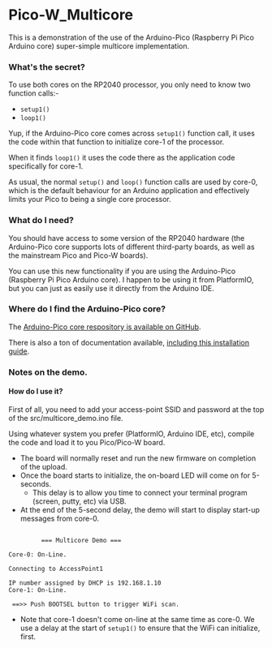# Pico-W_Multicore

This is a demonstration of the use of the Arduino-Pico (Raspberry Pi Pico Arduino core) super-simple multicore implementation.


### What's the secret?

To use both cores on the RP2040 processor, you only need to know two function calls:-
+ `setup1()`
+ `loop1()`

Yup, if the Arduino-Pico core comes across `setup1()` function call, it uses the code within that function to initialize core-1 of the processor.

When it finds `loop1()` it uses the code there as the application code specifically for core-1.

As usual, the normal `setup()` and `loop()` function calls are used by core-0, which is the default behaviour for an Arduino application and effectively limits your Pico to being a single core processor.


### What do I need?

You should have access to some version of the RP2040 hardware (the Arduino-Pico core supports lots of different third-party boards, as well as the mainstream Pico and Pico-W boards).

You can use this new functionality if you are using the Arduino-Pico (Raspberry Pi Pico Arduino core).  I happen to be using it from PlatformIO, but you can just as easily use it directly from the Arduino IDE.

### Where do I find the Arduino-Pico core?

The [Arduino-Pico core respository is available on GitHub](https://github.com/earlephilhower/arduino-pico).

There is also a ton of documentation available, [including this installation guide](https://arduino-pico.readthedocs.io/en/latest/install.html#).


### Notes on the demo.

#### How do I use it?

First of all, you need to add your access-point SSID and password at the top of the src/multicore_demo.ino file.

Using whatever system you prefer (PlatformIO, Arduino IDE, etc), compile the code and load it to you Pico/Pico-W board.
+ The board will normally reset and run the new firmware on completion of the upload.
+ Once the board starts to initialize, the on-board LED will come on for 5-seconds.
  - This delay is to allow you time to connect your terminal program (screen, putty, etc) via USB.
+ At the end of the 5-second delay, the demo will start to display start-up messages from core-0.
```

         === Multicore Demo ===

Core-0: On-Line.

Connecting to AccessPoint1

IP number assigned by DHCP is 192.168.1.10
Core-1: On-Line.

 ==>> Push BOOTSEL button to trigger WiFi scan.
```
  - Note that core-1 doesn't come on-line at the same time as core-0.  We use a delay at the start of `setup1()` to ensure that the WiFi can initialize, first.


